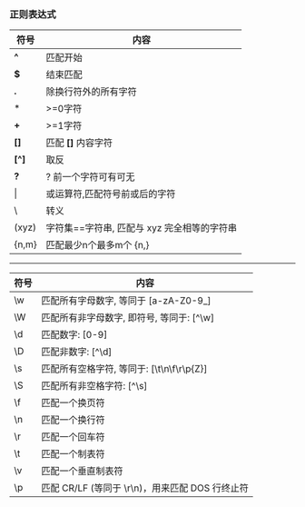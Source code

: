 ### 正则表达式

|符号|内容
|---|---
**^** | 匹配开始
**$** | 结束匹配
**.**|除换行符外的所有字符
*| >=0字符
**+** | >=1字符
**[]** | 匹配 **[]** 内容字符
**[^]** | 取反
**?** | ? 前一个字符可有可无
\| | 或运算符,匹配符号前或后的字符
\\ |转义
(xyz)|字符集==字符串, 匹配与 xyz 完全相等的字符串
{n,m} | 匹配最少n个最多m个 {n,}
---


|符号|内容
|---|---
\w	| 匹配所有字母数字, 等同于 [a-zA-Z0-9_]
\W	| 匹配所有非字母数字, 即符号, 等同于: [^\w]
\d	| 匹配数字: [0-9]
\D	| 匹配非数字: [^\d]
\s	| 匹配所有空格字符, 等同于: [\t\n\f\r\p{Z}]
\S	| 匹配所有非空格字符: [^\s]
\f	| 匹配一个换页符
\n	| 匹配一个换行符
\r	| 匹配一个回车符
\t	| 匹配一个制表符
\v	| 匹配一个垂直制表符
\p	| 匹配 CR/LF (等同于 \r\n)，用来匹配 DOS 行终止符
